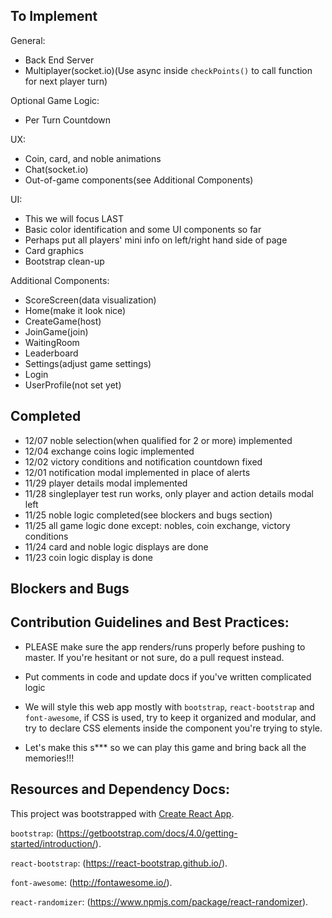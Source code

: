 ## To Implement

General:
- Back End Server
- Multiplayer(socket.io)(Use async inside `checkPoints()` to call function for next player turn)

Optional Game Logic:
- Per Turn Countdown

UX:
- Coin, card, and noble animations
- Chat(socket.io)
- Out-of-game components(see Additional Components)

UI:
- This we will focus LAST
- Basic color identification and some UI components so far
- Perhaps put all players' mini info on left/right hand side of page
- Card graphics
- Bootstrap clean-up

Additional Components:
- ScoreScreen(data visualization)
- Home(make it look nice)
- CreateGame(host)
- JoinGame(join)
- WaitingRoom
- Leaderboard
- Settings(adjust game settings)
- Login
- UserProfile(not set yet)

## Completed

- 12/07 noble selection(when qualified for 2 or more) implemented
- 12/04 exchange coins logic implemented
- 12/02 victory conditions and notification countdown fixed
- 12/01 notification modal implemented in place of alerts
- 11/29 player details modal implemented
- 11/28 singleplayer test run works, only player and action details modal left
- 11/25 noble logic completed(see blockers and bugs section)
- 11/25 all game logic done except: nobles, coin exchange, victory conditions
- 11/24 card and noble logic displays are done
- 11/23 coin logic display is done

## Blockers and Bugs

## Contribution Guidelines and Best Practices:

- PLEASE make sure the app renders/runs properly before pushing to master.  If you're hesitant or not sure, do a pull request instead.

- Put comments in code and update docs if you've written complicated logic

- We will style this web app mostly with `bootstrap`, `react-bootstrap` and `font-awesome`, if CSS is used, try to keep it organized and modular, and try to declare CSS elements inside the component you're trying to style.

- Let's make this s*** so we can play this game and bring back all the memories!!!

## Resources and Dependency Docs:

This project was bootstrapped with [Create React App](https://github.com/facebookincubator/create-react-app).

`bootstrap`:
(https://getbootstrap.com/docs/4.0/getting-started/introduction/).

`react-bootstrap`:
(https://react-bootstrap.github.io/).

`font-awesome`:
(http://fontawesome.io/).

`react-randomizer`:
(https://www.npmjs.com/package/react-randomizer).